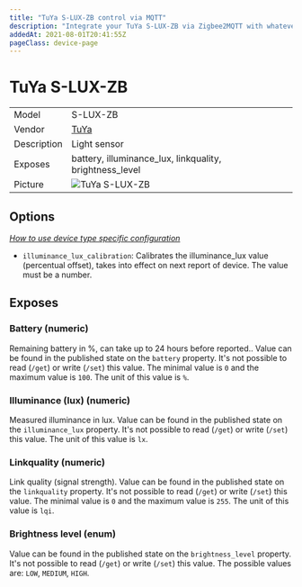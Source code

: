 ```yaml
---
title: "TuYa S-LUX-ZB control via MQTT"
description: "Integrate your TuYa S-LUX-ZB via Zigbee2MQTT with whatever smart home infrastructure you are using without the vendor's bridge or gateway."
addedAt: 2021-08-01T20:41:55Z
pageClass: device-page
---
```


<!-- !!!! -->
<!-- ATTENTION: This file is auto-generated through docgen! -->
<!-- You can only edit the "Notes"-Section between the two comment lines "Notes BEGIN" and "Notes END". -->
<!-- Do not use h1 or h2 heading within "## Notes"-Section. -->
<!-- !!!! -->

# TuYa S-LUX-ZB

|     |     |
|-----|-----|
| Model | S-LUX-ZB  |
| Vendor  | [TuYa](/supported-devices/#v=TuYa)  |
| Description | Light sensor |
| Exposes | battery, illuminance_lux, linkquality, brightness_level |
| Picture | ![TuYa S-LUX-ZB](https://www.zigbee2mqtt.io/images/devices/S-LUX-ZB.jpg) |


<!-- Notes BEGIN: You can edit here. Add "## Notes" headline if not already present. -->


<!-- Notes END: Do not edit below this line -->



## Options
*[How to use device type specific configuration](../guide/configuration/devices-groups.md#specific-device-options)*

* `illuminance_lux_calibration`: Calibrates the illuminance_lux value (percentual offset), takes into effect on next report of device. The value must be a number.


## Exposes

### Battery (numeric)
Remaining battery in %, can take up to 24 hours before reported..
Value can be found in the published state on the `battery` property.
It's not possible to read (`/get`) or write (`/set`) this value.
The minimal value is `0` and the maximum value is `100`.
The unit of this value is `%`.

### Illuminance (lux) (numeric)
Measured illuminance in lux.
Value can be found in the published state on the `illuminance_lux` property.
It's not possible to read (`/get`) or write (`/set`) this value.
The unit of this value is `lx`.

### Linkquality (numeric)
Link quality (signal strength).
Value can be found in the published state on the `linkquality` property.
It's not possible to read (`/get`) or write (`/set`) this value.
The minimal value is `0` and the maximum value is `255`.
The unit of this value is `lqi`.

### Brightness level (enum)
Value can be found in the published state on the `brightness_level` property.
It's not possible to read (`/get`) or write (`/set`) this value.
The possible values are: `LOW`, `MEDIUM`, `HIGH`.

